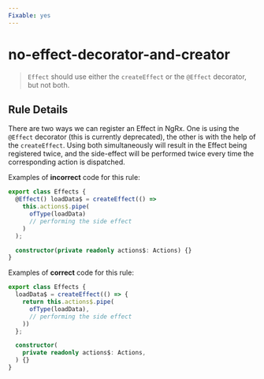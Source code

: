 ```yaml
---
Fixable: yes
---
```


# no-effect-decorator-and-creator

> `Effect` should use either the `createEffect` or the `@Effect` decorator, but not both.

<!-- Everything above this generated, do not edit -->
<!-- MANUAL-DOC:START -->

## Rule Details

There are two ways we can register an Effect in NgRx. One is using the `@Effect` decorator (this is currently deprecated), the other is with the help of the `createEffect`. Using both simultaneously will result in the Effect being registered twice, and the side-effect will be performed twice every time the corresponding action is dispatched.

Examples of **incorrect** code for this rule:

```ts
export class Effects {
  @Effect() loadData$ = createEffect(() =>
    this.actions$.pipe(
      ofType(loadData)
      // performing the side effect
    )
  );

  constructor(private readonly actions$: Actions) {}
}
```

Examples of **correct** code for this rule:

```ts
export class Effects {
  loadData$ = createEffect(() => {
    return this.actions$.pipe(
      ofType(loadData),
      // performing the side effect
    ))
  };

  constructor(
    private readonly actions$: Actions,
  ) {}
}
```
